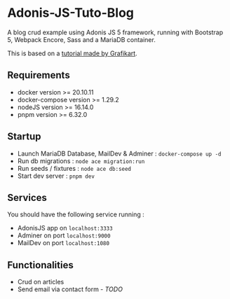 # Adonis-JS-Tuto-Blog

A blog crud example using Adonis JS 5 framework, running with Bootstrap 5, Webpack Encore, Sass and a MariaDB container.

This is based on a [tutorial made by Grafikart](https://www.youtube.com/watch?v=i51olb4HBgU).

## Requirements

- docker version >= 20.10.11
- docker-compose version >= 1.29.2
- nodeJS version >= 16.14.0
- pnpm version >= 6.32.0

## Startup

- Launch MariaDB Database, MailDev & Adminer : `docker-compose up -d`
- Run db migrations : `node ace migration:run`
- Run seeds / fixtures : `node ace db:seed`
- Start dev server : `pnpm dev`

## Services

You should have the following service running :

- AdonisJS app on `localhost:3333`
- Adminer on port `localhost:9000`
- MailDev on port `localhost:1080`

## Functionalities

- Crud on articles
- Send email via contact form - *TODO*